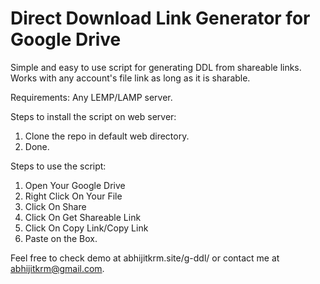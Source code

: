 # Direct Download Link Generator for Google Drive

Simple and easy to use script for generating DDL from shareable links. Works with any account's file link as long as it is sharable.

Requirements: Any LEMP/LAMP server.

Steps to install the script on web server: 

1. Clone the repo in default web directory.
2. Done. 

Steps to use the script:

1. Open Your Google Drive
2. Right Click On Your File
3. Click On Share
4. Click On Get Shareable Link
5. Click On Copy Link/Copy Link
6. Paste on the Box.

Feel free to check demo at abhijitkrm.site/g-ddl/ or contact me at abhijitkrm@gmail.com.



